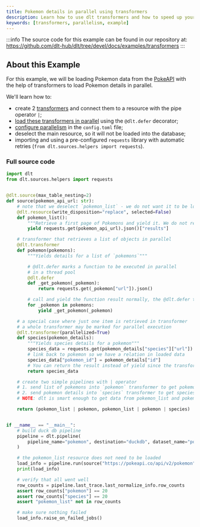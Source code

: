 ```yaml
---
title: Pokemon details in parallel using transformers
description: Learn how to use dlt transformers and how to speed up your loads with parallelism
keywords: [transformers, parallelism, example]
---
```

:::info
The source code for this example can be found in our repository at: 
https://github.com/dlt-hub/dlt/tree/devel/docs/examples/transformers
:::
## About this Example
For this example, we will be loading Pokemon data from the [PokeAPI](https://pokeapi.co/) with the help of transformers to load
Pokemon details in parallel.

We'll learn how to:
- create 2 [transformers](../general-usage/resource.md#feeding-data-from-one-resource-into-another) and connect them to a resource with the pipe operator `|`;
- [load these transformers in parallel](../reference/performance.md#parallelism) using the `@dlt.defer` decorator;
- [configure parallelism](../reference/performance.md#parallel-pipeline-config-example) in the `config.toml` file;
- deselect the main resource, so it will not be loaded into the database;
- importing and using a pre-configured `requests` library with automatic retries (`from dlt.sources.helpers import requests`).
### Full source code
```py
import dlt
from dlt.sources.helpers import requests


@dlt.source(max_table_nesting=2)
def source(pokemon_api_url: str):
    # note that we deselect `pokemon_list` - we do not want it to be loaded
    @dlt.resource(write_disposition="replace", selected=False)
    def pokemon_list():
        """Retrieve a first page of Pokemons and yield it. We do not retrieve all the pages in this example"""
        yield requests.get(pokemon_api_url).json()["results"]

    # transformer that retrieves a list of objects in parallel
    @dlt.transformer
    def pokemon(pokemons):
        """Yields details for a list of `pokemons`"""

        # @dlt.defer marks a function to be executed in parallel
        # in a thread pool
        @dlt.defer
        def _get_pokemon(_pokemon):
            return requests.get(_pokemon["url"]).json()

        # call and yield the function result normally, the @dlt.defer takes care of parallelism
        for _pokemon in pokemons:
            yield _get_pokemon(_pokemon)

    # a special case where just one item is retrieved in transformer
    # a whole transformer may be marked for parallel execution
    @dlt.transformer(parallelized=True)
    def species(pokemon_details):
        """Yields species details for a pokemon"""
        species_data = requests.get(pokemon_details["species"]["url"]).json()
        # link back to pokemon so we have a relation in loaded data
        species_data["pokemon_id"] = pokemon_details["id"]
        # You can return the result instead of yield since the transformer only generates one result
        return species_data

    # create two simple pipelines with | operator
    # 1. send list of pokemons into `pokemon` transformer to get pokemon details
    # 2. send pokemon details into `species` transformer to get species details
    # NOTE: dlt is smart enough to get data from pokemon_list and pokemon details once

    return (pokemon_list | pokemon, pokemon_list | pokemon | species)


if __name__ == "__main__":
    # build duck db pipeline
    pipeline = dlt.pipeline(
        pipeline_name="pokemon", destination="duckdb", dataset_name="pokemon_data"
    )

    # the pokemon_list resource does not need to be loaded
    load_info = pipeline.run(source("https://pokeapi.co/api/v2/pokemon"))
    print(load_info)

    # verify that all went well
    row_counts = pipeline.last_trace.last_normalize_info.row_counts
    assert row_counts["pokemon"] == 20
    assert row_counts["species"] == 20
    assert "pokemon_list" not in row_counts

    # make sure nothing failed
    load_info.raise_on_failed_jobs()
```